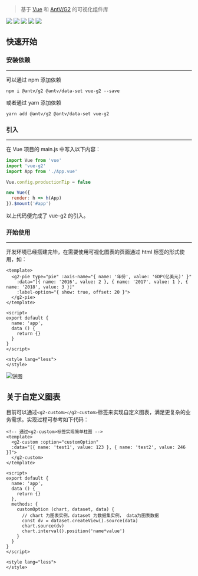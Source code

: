 >基于 [Vue](https://cn.vuejs.org/index.html) 和 [AntV/G2](https://antv.alipay.com/zh-cn/g2/3.x/index.html) 的可视化组件库

![](https://travis-ci.com/wupeiwen/vue-g2.svg?branch=master)
[![](https://img.shields.io/npm/v/vue-g2.svg)](https://www.npmjs.com/package/vue-g2)
![](https://img.shields.io/bundlephobia/min/vue-g2.svg)
![](https://img.shields.io/npm/dt/vue-g2.svg)
[![](https://img.shields.io/badge/-详细文档-green.svg)](https://wupeiwen.github.io/vue-g2)

## 快速开始

### 安装依赖
------
可以通过 npm 添加依赖
```
npm i @antv/g2 @antv/data-set vue-g2 --save
```
或者通过 yarn 添加依赖
```
yarn add @antv/g2 @antv/data-set vue-g2
```

### 引入
------
在 Vue 项目的 main.js 中写入以下内容：
```js
import Vue from 'vue'
import 'vue-g2'
import App from './App.vue'

Vue.config.productionTip = false

new Vue({
  render: h => h(App)
}).$mount('#app')
```
以上代码便完成了 vue-g2 的引入。

### 开始使用
------
开发环境已经搭建完毕，在需要使用可视化图表的页面通过 html 标签的形式使用，如：
```vue
<template>
  <g2-pie type="pie" :axis-name="{ name: '年份', value: 'GDP(亿美元)' }"
    :data="[{ name: '2016', value: 2 }, { name: '2017', value: 1 }, { name: '2018', value: 3 }]"
    :label-option="{ show: true, offset: 20 }">
  </g2-pie>
</template>

<script>
export default {
  name: 'app',
  data () {
    return {}
  }
}
</script>

<style lang="less">
</style>
```
![饼图](https://raw.githubusercontent.com/wupeiwen/vue-g2/dev/public/vue-g2-pie.gif "饼图-外部label")

## 关于自定义图表
目前可以通过`<g2-custom></g2-custom>`标签来实现自定义图表，满足更复杂的业务需求。实现过程可参考如下代码：
```vue
<!-- 通过<g2-custom>标签实现简单柱图 -->
<template>
  <g2-custom :option="customOption" 
  :data="[{ name: 'test1', value: 123 }, { name: 'test2', value: 246 }]">
  </g2-custom>
</template>

<script>
export default {
  name: 'app',
  data () {
    return {}
  },
  methods: {
    customOption (chart, dataset, data) {
      // chart 为图表实例，dataset 为数据集实例， data为图表数据
      const dv = dataset.createView().source(data)
      chart.source(dv)
      chart.interval().position('name*value')
    }
  }
}
</script>

<style lang="less">
</style>
```
